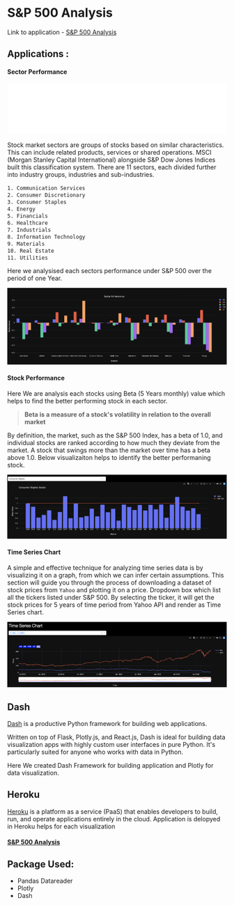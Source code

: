 # S&P 500 Analysis

Link to application  - [S&P 500 Analysis](https://sp500-performance-analysis.herokuapp.com/)

## Applications :

   #### Sector Performance

   ![Sector](images/sector_category.gif)

   Stock market sectors are groups of stocks based on similar characteristics. This can include related products, services or shared operations. MSCI (Morgan Stanley Capital International) alongside S&P Dow Jones Indices built this classification system. There are 11 sectors, each divided further into industry groups, industries and sub-industries.

    1. Communication Services
    2. Consumer Discretionary
    3. Consumer Staples
    4. Energy
    5. Financials
    6. Healthcare
    7. Industrials
    8. Information Technology
    9. Materials
    10. Real Estate
    11. Utilities
    
    
  Here we analysised each sectors performance under S&P 500 over the period of one Year.
  
  ![Sector Performance](images/sector_performance.png)

  
   #### Stock Performance

   Here We are analysis each stocks using Beta (5 Years monthly) value which helps to find the better performing stock in each sector. 
    
   > **Beta is a measure of a stock's volatility in relation to the overall market**
    
   By definition, the market, such as the S&P 500 Index, has a beta of 1.0, and individual stocks are ranked according to how much they deviate from the market. A stock that swings more than the market over time has a beta above 1.0. Below visualizaiton helps to identify the better performaning stock. 
    
   ![Stock Performance](images/stock_performance.png)
   
   
   #### Time Series Chart

   A simple and effective technique for analyzing time series data is by visualizing it on a graph, from which we can infer certain assumptions. This section will guide you through the process of downloading a dataset of stock prices from `Yahoo` and plotting it on a price. Dropdown box which list all the tickers listed under S&P 500. By selecting the ticker, it will get the stock prices for 5 years of time period from Yahoo API and render as Time Series chart.

   ![Time Series Chart](images/time_series_chart.png)


## Dash

[Dash](https://plotly.com/python/) is a productive Python framework for building web applications.

Written on top of Flask, Plotly.js, and React.js, Dash is ideal for building data visualization apps with highly custom user interfaces in pure Python. It's particularly suited for anyone who works with data in Python.

Here We created Dash Framework for building application and Plotly for data visualization.


## Heroku

[Heroku](https://www.heroku.com) is a platform as a service (PaaS) that enables developers to build, run, and operate applications entirely in the cloud. Application is delopyed in Heroku helps for each visualization

#### [S&P 500 Analysis](https://sp500-performance-analysis.herokuapp.com/)


## Package Used:

* Pandas Datareader
* Plotly
* Dash
